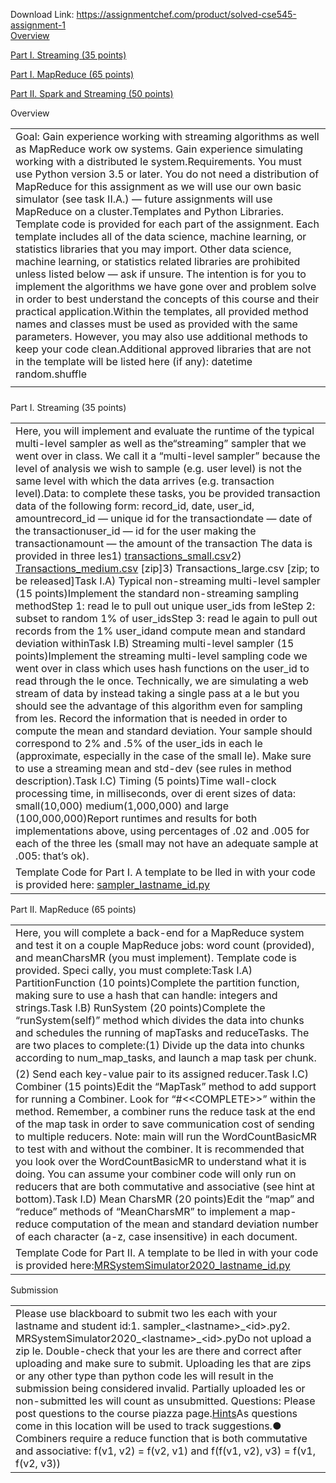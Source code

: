 Download Link: https://assignmentchef.com/product/solved-cse545-assignment-1
<br>
<u>Overview</u>

<u>Part I. Streaming (35 points)</u>

<u>Part I. MapReduce (65 points)</u>

<u>Part II. Spark and Streaming (50 points)</u>

Overview

<table style="height: 422px;" width="1058">

 <tbody>

  <tr>

   <td width="639">Goal: Gain experience working with streaming algorithms as well as MapReduce work ow systems. Gain experience simulating working with a distributed le system.Requirements. You must use Python version 3.5 or later.  You do not need a distribution of MapReduce for this assignment as we will use our own basic simulator (see task II.A.) — future assignments will use MapReduce on a cluster.Templates and Python Libraries. Template code is provided for each part of the assignment. Each template includes all of the data science, machine learning, or statistics libraries that you may import. Other data science, machine learning, or statistics related libraries are prohibited unless listed below —  ask if unsure. The intention is for you to implement the algorithms we have gone over and problem solve in order to best understand the concepts of this course and their practical application.Within the templates, all provided method names and classes must be used as provided with the same parameters. However, you may also use additional methods to keep your code clean.Additional approved libraries that are not in the template will be listed here (if any): datetime random.shuffle</td>

  </tr>

  <tr>

   <td width="639"> </td>

  </tr>

 </tbody>

</table>

Part I. Streaming (35 points)

<table width="639">

 <tbody>

  <tr>

   <td width="639">Here, you will implement and evaluate the runtime of the typical multi-level sampler as well as the“streaming” sampler that we went over in class. We call it a “multi-level sampler” because the level of analysis we wish to sample (e.g. user level) is not the same level with which the data arrives (e.g. transaction level).Data: to complete these tasks, you be provided transaction data of the following form: record_id, date, user_id, amountrecord_id — unique id for the transactiondate — date of the transactionuser_id — id for the user making the transactionamount — the amount of the transaction The data is provided in three les1)  <a href="https://www.google.com/url?q=http://www3.cs.stonybrook.edu/~has/CSE545/a1/transactions_small.csv&amp;sa=D&amp;ust=1581472660870000">transactions_small.csv</a>2)  <a href="https://www.google.com/url?q=http://www3.cs.stonybrook.edu/~has/CSE545/a1/transactions_medium.csv.zip&amp;sa=D&amp;ust=1581472660871000">Transactions_medium.csv</a> [zip]3)  Transactions_large.csv [zip; to be released]Task I.A) Typical non-streaming multi-level sampler (15 points)Implement the standard non-streaming sampling methodStep 1: read le to pull out unique user_ids from leStep 2: subset to random  1% of user_idsStep 3: read le again to pull out records from the 1% user_idand compute mean and standard deviation withinTask I.B) Streaming multi-level sampler (15 points)Implement the streaming multi-level sampling code we went over in class which uses hash functions on the user_id to read through the le once. Technically, we are simulating a web stream of data by instead taking a single pass at a le but you should see the advantage of this algorithm even for sampling from les.  Record the information that is needed in order to compute the mean and standard deviation.  Your sample should correspond to  2% and .5% of the user_ids in each le (approximate, especially in the case of the small le).  Make sure to use a streaming mean and std-dev (see rules in method description).Task I.C) Timing (5 points)Time wall-clock processing time, in milliseconds, over di erent sizes of data: small(10,000) medium(1,000,000) and large (100,000,000)Report runtimes and results for both implementations above, using percentages of .02 and .005 for each of the three les (small may not have an adequate sample at .005: that’s ok).</td>

  </tr>

  <tr>

   <td width="639">Template Code for Part I.  A template to be lled in with your code is provided here: <a href="https://www.google.com/url?q=http://www3.cs.stonybrook.edu/~has/CSE545/a1/sampler_lastname_id_v01.py&amp;sa=D&amp;ust=1581472660873000">sampler_lastname_id.py</a> <a href="https://www.google.com/url?q=http://www3.cs.stonybrook.edu/~has/CSE545/a1/sampler_lastname_id_v01.py&amp;sa=D&amp;ust=1581472660873000"> </a></td>

  </tr>

 </tbody>

</table>

Part II. MapReduce (65 points)

<table width="639">

 <tbody>

  <tr>

   <td width="639">Here, you will complete a back-end for a MapReduce system and test it on a couple MapReduce jobs: word count (provided), and meanCharsMR (you must implement). Template code is provided. Speci cally, you must complete:Task I.A) PartitionFunction (10 points)Complete the partition function, making sure to use a hash that can handle: integers and strings.Task I.B) RunSystem (20 points)Complete the “runSystem(self)” method which divides the data into chunks and schedules the running of mapTasks and reduceTasks. The are two places to complete:(1) Divide up the data into chunks according to num_map_tasks, and launch a map task per chunk.</td>

  </tr>

  <tr>

   <td width="639">(2) Send each key-value pair to its assigned reducer.Task I.C) Combiner (15 points)Edit the “MapTask” method to add support for running a Combiner. Look for “#&lt;&lt;COMPLETE&gt;&gt;”  within the method. Remember, a combiner runs the reduce task at the end of the map task in order to save communication cost of sending to multiple reducers. Note: main will run the WordCountBasicMR to test with and without the combiner. It is recommended that you look over the WordCountBasicMR to understand what it is doing.  You can assume your combiner code will only run on reducers that are both commutative and associative (see hint at bottom).Task I.D) Mean CharsMR (20 points)Edit the “map” and “reduce” methods of “MeanCharsMR” to implement a map-reduce computation of the mean and standard deviation number of each character (a-z, case insensitive) in each document.</td>

  </tr>

  <tr>

   <td width="639">Template Code for Part II.  A template to be lled in with your code is provided here:<a href="https://www.google.com/url?q=http://www3.cs.stonybrook.edu/~has/CSE545/a1/MRSystemSimulator2020_lastname_id_v01.py&amp;sa=D&amp;ust=1581472660876000">MRSystemSimulator2020_lastname_id.py</a></td>

  </tr>

 </tbody>

</table>

Submission

<table width="639">

 <tbody>

  <tr>

   <td width="639">Please use blackboard to submit two les each with your lastname and student id:1.  sampler_&lt;lastname&gt;_&lt;id&gt;.py2.  MRSystemSimulator2020_&lt;lastname&gt;_&lt;id&gt;.pyDo not upload a zip le. Double-check that your les are there and correct after uploading and make sure to submit.  Uploading les that are zips or any other type than python code les will result in the submission being considered invalid. Partially uploaded les or non-submitted les will count as unsubmitted. Questions: Please post questions to the course piazza page.<u>Hints</u>As questions come in this location will be used to track suggestions.● Combiners require a reduce function that is both commutative and associative: f(v1, v2) = f(v2, v1)                 and      f(f(v1, v2), v3) = f(v1, f(v2, v3))</td>

  </tr>

 </tbody>

</table>


